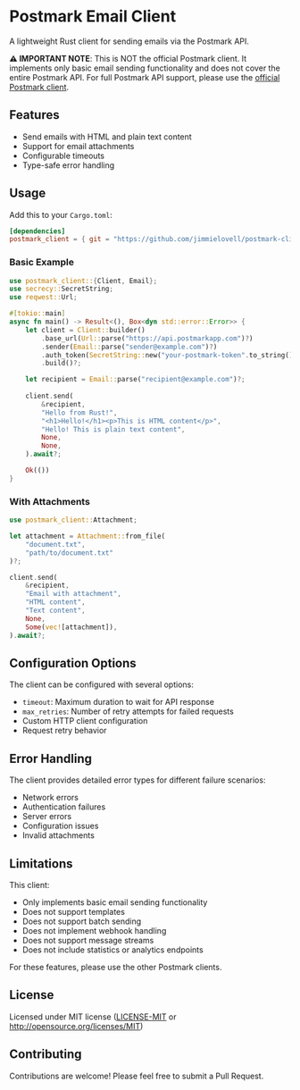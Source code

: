 # Postmark Email Client

A lightweight Rust client for sending emails via the Postmark API.

**⚠️ IMPORTANT NOTE**: This is NOT the official Postmark client. It implements only basic email sending functionality and does not cover the entire Postmark API. For full Postmark API support, please use the [official Postmark client](https://postmarkapp.com/developer).

## Features

- Send emails with HTML and plain text content
- Support for email attachments
- Configurable timeouts
- Type-safe error handling

## Usage

Add this to your `Cargo.toml`:

```toml
[dependencies]
postmark_client = { git = "https://github.com/jimmielovell/postmark-client"}
```

### Basic Example

```rust
use postmark_client::{Client, Email};
use secrecy::SecretString;
use reqwest::Url;

#[tokio::main]
async fn main() -> Result<(), Box<dyn std::error::Error>> {
    let client = Client::builder()
        .base_url(Url::parse("https://api.postmarkapp.com")?)
        .sender(Email::parse("sender@example.com")?)
        .auth_token(SecretString::new("your-postmark-token".to_string()))
        .build()?;

    let recipient = Email::parse("recipient@example.com")?;
    
    client.send(
        &recipient,
        "Hello from Rust!",
        "<h1>Hello!</h1><p>This is HTML content</p>",
        "Hello! This is plain text content",
        None,
        None,
    ).await?;

    Ok(())
}
```

### With Attachments

```rust
use postmark_client::Attachment;

let attachment = Attachment::from_file(
    "document.txt",
    "path/to/document.txt"
)?;

client.send(
    &recipient,
    "Email with attachment",
    "HTML content",
    "Text content",
    None,
    Some(vec![attachment]),
).await?;
```

## Configuration Options

The client can be configured with several options:

- `timeout`: Maximum duration to wait for API response
- `max_retries`: Number of retry attempts for failed requests
- Custom HTTP client configuration
- Request retry behavior

## Error Handling

The client provides detailed error types for different failure scenarios:

- Network errors
- Authentication failures
- Server errors
- Configuration issues
- Invalid attachments

## Limitations

This client:
- Only implements basic email sending functionality
- Does not support templates
- Does not support batch sending
- Does not implement webhook handling
- Does not support message streams
- Does not include statistics or analytics endpoints

For these features, please use the other Postmark clients.

## License

Licensed under MIT license ([LICENSE-MIT](LICENSE-MIT) or http://opensource.org/licenses/MIT)

## Contributing

Contributions are welcome! Please feel free to submit a Pull Request.
